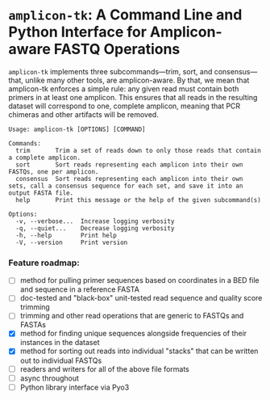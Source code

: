 # `amplicon-tk`: A Command Line and Python Interface for Amplicon-aware FASTQ Operations

`amplicon-tk` implements three subcommands—trim, sort, and consensus—that, unlike many
other tools, are amplicon-aware. By that, we mean that amplicon-tk enforces a simple rule:
any given read must contain both primers in at least one amplicon. This ensures that all
reads in the resulting dataset will correspond to one, complete amplicon, meaning that PCR
chimeras and other artifacts will be removed.

```
Usage: amplicon-tk [OPTIONS] [COMMAND]

Commands:
  trim       Trim a set of reads down to only those reads that contain a complete amplicon.
  sort       Sort reads representing each amplicon into their own FASTQs, one per amplicon.
  consensus  Sort reads representing each amplicon into their own sets, call a consensus sequence for each set, and save it into an output FASTA file.
  help       Print this message or the help of the given subcommand(s)

Options:
  -v, --verbose...  Increase logging verbosity
  -q, --quiet...    Decrease logging verbosity
  -h, --help        Print help
  -V, --version     Print version
```

### Feature roadmap:

-   [ ] method for pulling primer sequences based on coordinates in a BED file and sequence in a reference FASTA
-   [ ] doc-tested and "black-box" unit-tested read sequence and quality score trimming
-   [ ] trimming and other read operations that are generic to FASTQs and FASTAs
-   [x] method for finding unique sequences alongside frequencies of their instances in the dataset
-   [x] method for sorting out reads into individual "stacks" that can be written out to individual FASTQs
-   [ ] readers and writers for all of the above file formats
-   [ ] async throughout
-   [ ] Python library interface via Pyo3
